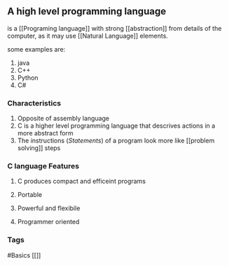 ## A high level programming language
is a [[Programing language]] 
with strong [[abstraction]] from details of the computer, as it may use  [[Natural Language]] elements.

some examples are:

1. java
2. C++ 
3. Python
4. C#

### Characteristics

1. Opposite of assembly language
2. C is a higher level programming language that descrives actions in a more abstract form
3. The instructions (*Statements*) of a program look more like [[problem solving]] steps


### C language Features

1. C produces compact and efficeint programs

2. Portable

3. Powerful and flexibile 

4. Programmer oriented


### Tags
#Basics 
[[]]
